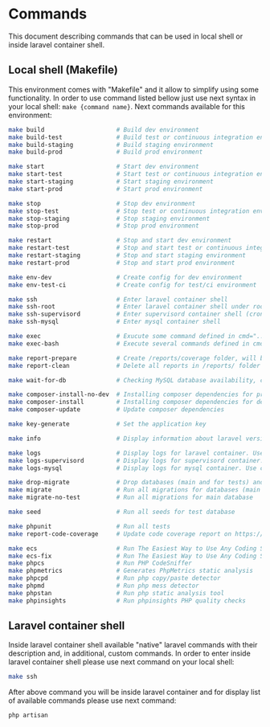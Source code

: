 # Commands
This document describing commands that can be used in local shell or inside laravel container shell.

## Local shell (Makefile)
This environment comes with "Makefile" and it allow to simplify using some functionality.
In order to use command listed bellow just use next syntax in your local shell: `make {command name}`.
Next commands available for this environment:
```bash
make build                    # Build dev environment
make build-test               # Build test or continuous integration environment
make build-staging            # Build staging environment
make build-prod               # Build prod environment

make start                    # Start dev environment
make start-test               # Start test or continuous integration environment
make start-staging            # Start staging environment
make start-prod               # Start prod environment

make stop                     # Stop dev environment
make stop-test                # Stop test or continuous integration environment
make stop-staging             # Stop staging environment
make stop-prod                # Stop prod environment

make restart                  # Stop and start dev environment
make restart-test             # Stop and start test or continuous integration environment
make restart-staging          # Stop and start staging environment
make restart-prod             # Stop and start prod environment

make env-dev                  # Create config for dev environment
make env-test-ci              # Create config for test/ci environment

make ssh                      # Enter laravel container shell
make ssh-root                 # Enter laravel container shell under root user
make ssh-supervisord          # Enter supervisord container shell (cron jobs running there, etc...)
make ssh-mysql                # Enter mysql container shell

make exec                     # Exucute some command defined in cmd="..." variable inside laravel container shell
make exec-bash                # Execute several commands defined in cmd="..." variable inside laravel container shell

make report-prepare           # Create /reports/coverage folder, will be used for report after running tests
make report-clean             # Delete all reports in /reports/ folder

make wait-for-db              # Checking MySQL database availability, currently using for CircleCI (see /.circleci folder)

make composer-install-no-dev  # Installing composer dependencies for prod/staging environment (without dev tools)
make composer-install         # Installing composer dependencies for dev environment
make composer-update          # Update composer dependencies

make key-generate             # Set the application key

make info                     # Display information about laravel version and php version

make logs                     # Display logs for laravel container. Use ctrl+c in order to exit
make logs-supervisord         # Display logs for supervisord container. Use ctrl+c in order to exit
make logs-mysql               # Display logs for mysql container. Use ctrl+c in order to exit

make drop-migrate             # Drop databases (main and for tests) and run all migrations
make migrate                  # Run all migrations for databases (main and for tests)
make migrate-no-test          # Run all migrations for main database

make seed                     # Run all seeds for test database

make phpunit                  # Run all tests
make report-code-coverage     # Update code coverage report on https://coveralls.io (COVERALLS_REPO_TOKEN should be set on CI side)

make ecs                      # Run The Easiest Way to Use Any Coding Standard
make ecs-fix                  # Run The Easiest Way to Use Any Coding Standard to fix issues
make phpcs                    # Run PHP CodeSniffer
make phpmetrics               # Generates PhpMetrics static analysis
make phpcpd                   # Run php copy/paste detector
make phpmd                    # Run php mess detector
make phpstan                  # Run php static analysis tool
make phpinsights              # Run phpinsights PHP quality checks
```

## Laravel container shell
Inside laravel container shell available "native" laravel commands with their description and, in additional, custom commands.
In order to enter inside laravel container shell please use next command on your local shell:
```bash
make ssh
```
After above command you will be inside laravel container and for display list of available commands please use next command:
```bash
php artisan
```
